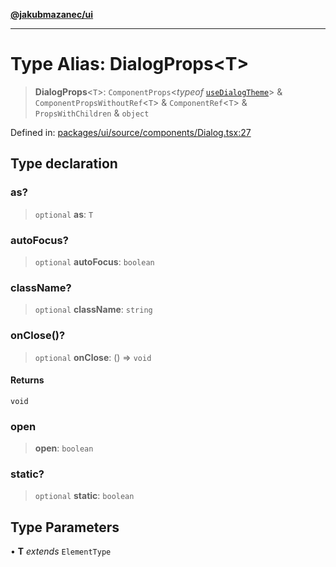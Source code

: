 [**@jakubmazanec/ui**](../README.md)

---

# Type Alias: DialogProps\<T\>

> **DialogProps**\<`T`\>: `ComponentProps`\<_typeof_
> [`useDialogTheme`](../functions/useDialogTheme.md)\> & `ComponentPropsWithoutRef`\<`T`\> &
> `ComponentRef`\<`T`\> & `PropsWithChildren` & `object`

Defined in:
[packages/ui/source/components/Dialog.tsx:27](https://github.com/jakubmazanec/tools/blob/76a9140b954a789a6120dd2126b179ec0180d7e9/packages/ui/source/components/Dialog.tsx#L27)

## Type declaration

### as?

> `optional` **as**: `T`

### autoFocus?

> `optional` **autoFocus**: `boolean`

### className?

> `optional` **className**: `string`

### onClose()?

> `optional` **onClose**: () => `void`

#### Returns

`void`

### open

> **open**: `boolean`

### static?

> `optional` **static**: `boolean`

## Type Parameters

• **T** _extends_ `ElementType`
